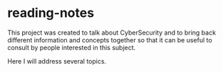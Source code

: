 # reading-notes

This project was created to talk about CyberSecurity and to bring back different information and concepts together so that it can be useful to consult by people interested in this subject.

Here I will address several topics.


